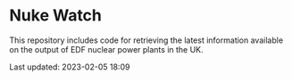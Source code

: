 # Nuke Watch

This repository includes code for retrieving the latest information available on the output of EDF nuclear power plants in the UK.

Last updated: 2023-02-05 18:09